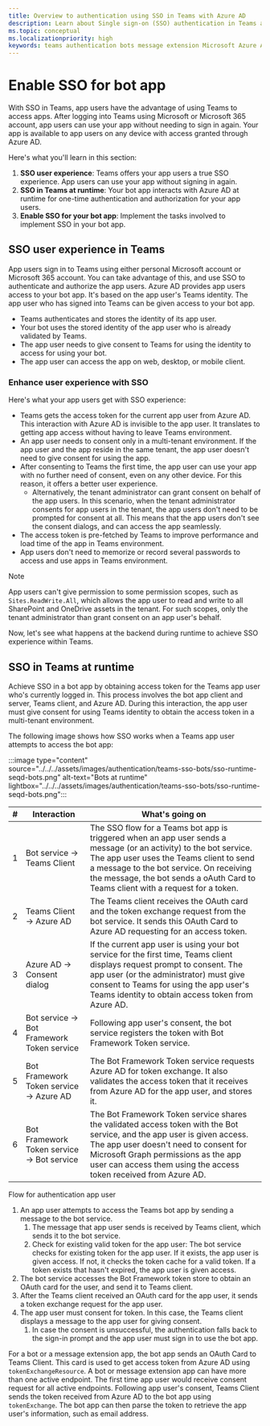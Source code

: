 ```yaml
---
title: Overview to authentication using SSO in Teams with Azure AD
description: Learn about Single sign-on (SSO) authentication in Teams and how to enable it in bots and message extension.
ms.topic: conceptual
ms.localizationpriority: high
keywords: teams authentication bots message extension Microsoft Azure Active Directory (Azure AD) SSO access token app manifest 
---
```

# Enable SSO for bot app

<!--Single sign-on (SSO) allows a user to access an application or a web service after signing-in only once. The app users never have to go through authentication again.-->

With SSO in Teams, app users have the advantage of using Teams to access apps. After logging into Teams using Microsoft or Microsoft 365 account, app users can use your app without needing to sign in again. Your app is available to app users on any device with access granted through Azure AD.

Here's what you'll learn in this section:

1. **SSO user experience**: Teams offers your app users a true SSO experience. App users can use your app without signing in again.
2. **SSO in Teams at runtime**: Your bot app interacts with Azure AD at runtime for one-time authentication and authorization for your app users.
3. **Enable SSO for your bot app**: Implement the tasks involved to implement SSO in your bot app.

## SSO user experience in Teams

App users sign in to Teams using either personal Microsoft account or Microsoft 365 account. You can take advantage of this, and use SSO to authenticate and authorize the app users. Azure AD provides app users access to your bot app. It's based on the app user's Teams identity. The app user who has signed into Teams can be given access to your bot app.

- Teams authenticates and stores the identity of its app user.
- Your bot uses the stored identity of the app user who is already validated by Teams.
- The app user needs to give consent to Teams for using the identity to access for using your bot.
- The app user can access the app on web, desktop, or mobile client.

### Enhance user experience with SSO

Here's what your app users get with SSO experience:

- Teams gets the access token for the current app user from Azure AD. This interaction with Azure AD is invisible to the app user. It translates to getting app access without having to leave Teams environment.
- An app user needs to consent only in a multi-tenant environment. If the app user and the app reside in the same tenant, the app user doesn't need to give consent for using the app.
- After consenting to Teams the first time, the app user can use your app with no further need of consent, even on any other device. For this reason, it offers a better user experience.
  - Alternatively, the tenant administrator can grant consent on behalf of the app users. In this scenario, when the tenant administrator consents for app users in the tenant, the app users don't need to be prompted for consent at all. This means that the app users don't see the consent dialogs, and can access the app seamlessly.
- The access token is pre-fetched by Teams to improve performance and load time of the app in Teams environment.
- App users don't need to memorize or record several passwords to access and use apps in Teams environment.

> [!NOTE]
> App users can't give permission to some permission scopes, such as `Sites.ReadWrite.All`, which allows the app user to read and write to all SharePoint and OneDrive assets in the tenant. For such scopes, only the tenant administrator than grant consent on an app user's behalf.

Now, let's see what happens at the backend during runtime to achieve SSO experience within Teams.

## SSO in Teams at runtime

Achieve SSO in a bot app by obtaining access token for the Teams app user who's currently logged in. This process involves the bot app client and server, Teams client, and Azure AD. During this interaction, the app user must give consent for using Teams identity to obtain the access token in a multi-tenant environment.

The following image shows how SSO works when a Teams app user attempts to access the bot app:

:::image type="content" source="../../../assets/images/authentication/teams-sso-bots/sso-runtime-seqd-bots.png" alt-text="Bots at runtime" lightbox="../../../assets/images/authentication/teams-sso-bots/sso-runtime-seqd-bots.png":::

| # | Interaction | What's going on |
| --- | --- | --- |
| 1 | Bot service → Teams Client | The SSO flow for a Teams bot app is triggered when an app user sends a message (or an activity) to the bot service. The app user uses the Teams client to send a message to the bot service. On receiving the message, the bot sends a oAuth Card to Teams client with a request for a token. |
| 2 | Teams Client → Azure AD | The Teams client receives the OAuth card and the token exchange request from the bot service. It sends this OAuth Card to Azure AD requesting for an access token. |
| 3 | Azure AD → Consent dialog | If the current app user is using your bot service for the first time, Teams client displays request prompt to consent. The app user (or the administrator) must give consent to Teams for using the app user's Teams identity to obtain access token from Azure AD. |
| 4 | Bot service → Bot Framework Token service | Following app user's consent, the bot service registers the token with Bot Framework Token service. |
| 5 | Bot Framework Token service → Azure AD | The Bot Framework Token service requests Azure AD for token exchange. It also validates the access token that it receives from Azure AD for the app user, and stores it. |
| 6 | Bot Framework Token service → Bot service | The Bot Framework Token service shares the validated access token with the Bot service, and the app user is given access. The app user doesn't need to consent for Microsoft Graph permissions as the app user can access them using the access token received from Azure AD. |

Flow for authentication app user

1. An app user attempts to access the Teams bot app by sending a message to the bot service.
    1. The message that app user sends is received by Teams client, which sends it to the bot service.
    2. Check for existing valid token for the app user: The bot service checks for existing token for the app user. If it exists, the app user is given access. If not, it checks the token cache for a valid token. If a token exists that hasn't expired, the app user is given access.
1. The bot service accesses the Bot Framework token store to obtain an OAuth card for the user, and send it to Teams client.
1. After the Teams client received an OAuth card for the app user, it sends a token exchange request for the app user.
1. The app user must consent for token. In this case, the Teams client displays a message to the app user for giving consent.
    1. In case the consent is unsuccessful, the authentication falls back to the sign-in prompt and the app user must sign in to use the bot app.


For a bot or a message extension app, the bot app sends an OAuth Card to Teams Client. This card is used to get access token from Azure AD using `tokenExchangeResource`. A bot or message extension app can have more than one active endpoint. The first time app user would receive consent request for all active endpoints. Following app user's consent, Teams Client sends the token received from Azure AD to the bot app using `tokenExchange`. The bot app can then parse the token to retrieve the app user's information, such as email address.

